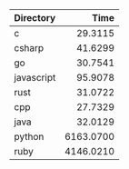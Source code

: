 | Directory   |      Time |
|:------------|----------:|
| c           |   29.3115 |
| csharp      |   41.6299 |
| go          |   30.7541 |
| javascript  |   95.9078 |
| rust        |   31.0722 |
| cpp         |   27.7329 |
| java        |   32.0129 |
| python      | 6163.0700 |
| ruby        | 4146.0210 |
